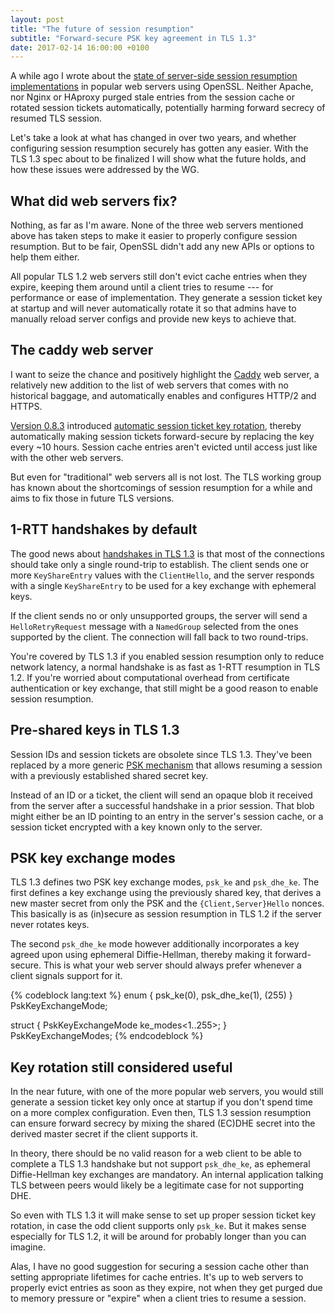 ```yaml
---
layout: post
title: "The future of session resumption"
subtitle: "Forward-secure PSK key agreement in TLS 1.3"
date: 2017-02-14 16:00:00 +0100
---
```


A while ago I wrote about the [state of server-side session resumption implementations](/blog/2014/11/the-sad-state-of-server-side-tls-session-resumption-implementations/) in popular web servers using OpenSSL. Neither Apache, nor Nginx or HAproxy purged stale entries from the session cache or rotated session tickets automatically, potentially harming forward secrecy of resumed TLS session.

Let's take a look at what has changed in over two years, and whether configuring session resumption securely has gotten any easier. With the TLS 1.3 spec about to be finalized I will show what the future holds, and how these issues were addressed by the WG.

## What did web servers fix?

Nothing, as far as I'm aware. None of the three web servers mentioned above has taken steps to make it easier to properly configure session resumption. But to be fair, OpenSSL didn't add any new APIs or options to help them either.

All popular TLS 1.2 web servers still don't evict cache entries when they expire, keeping them around until a client tries to resume --- for performance or ease of implementation. They generate a session ticket key at startup and will never automatically rotate it so that admins have to manually reload server configs and provide new keys to achieve that.

## The caddy web server

I want to seize the chance and positively highlight the [Caddy](https://caddyserver.com/) web server, a relatively new addition to the list of web servers that comes with no historical baggage, and automatically enables and configures HTTP/2 and HTTPS.

[Version 0.8.3](https://caddyserver.com/blog/caddy-0_8_3-released) introduced [automatic session ticket key rotation](https://github.com/wmark/caddy/commit/29235390dca843cb50a10bc104565cbeef981586), thereby automatically making session tickets forward-secure by replacing the key every ~10 hours. Session cache entries aren't evicted until access just like with the other web servers.

But even for "traditional" web servers all is not lost. The TLS working group has known about the shortcomings of session resumption for a while and aims to fix those in future TLS versions.

## 1-RTT handshakes by default

The good news about [handshakes in TLS 1.3](/blog/2015/11/more-privacy-less-latency-improved-handshakes-in-tls-13/) is that most of the connections should take only a single round-trip to establish. The client sends one or more `KeyShareEntry` values with the `ClientHello`, and the server responds with a single `KeyShareEntry` to be used for a key exchange with ephemeral keys.

If the client sends no or only unsupported groups, the server will send a `HelloRetryRequest` message with a `NamedGroup` selected from the ones supported by the client. The connection will fall back to two round-trips.

You're covered by TLS 1.3 if you enabled session resumption only to reduce network latency, a normal handshake is as fast as 1-RTT resumption in TLS 1.2. If you're worried about computational overhead from certificate authentication or key exchange, that still might be a good reason to enable session resumption.

## Pre-shared keys in TLS 1.3

Session IDs and session tickets are obsolete since TLS 1.3. They've been replaced by a more generic [PSK mechanism](https://tlswg.github.io/tls13-spec/#rfc.section.2.2) that allows resuming a session with a previously established shared secret key.

Instead of an ID or a ticket, the client will send an opaque blob it received from the server after a successful handshake in a prior session. That blob might either be an ID pointing to an entry in the server's session cache, or a session ticket encrypted with a key known only to the server.

## PSK key exchange modes

TLS 1.3 defines two PSK key exchange modes, `psk_ke` and `psk_dhe_ke`. The first defines a key exchange using the previously shared key, that derives a new master secret from only the PSK and the `{Client,Server}Hello` nonces. This basically is as (in)secure as session resumption in TLS 1.2 if the server never rotates keys.

The second `psk_dhe_ke` mode however additionally incorporates a key agreed upon using ephemeral Diffie-Hellman, thereby making it forward-secure. This is what your web server should always prefer whenever a client signals support for it.

{% codeblock lang:text %}
enum { psk_ke(0), psk_dhe_ke(1), (255) } PskKeyExchangeMode;

struct {
   PskKeyExchangeMode ke_modes<1..255>;
} PskKeyExchangeModes;
{% endcodeblock %}

## Key rotation still considered useful

In the near future, with one of the more popular web servers, you would still generate a session ticket key only once at startup if you don't spend time on a more complex configuration. Even then, TLS 1.3 session resumption can ensure forward secrecy by mixing the shared (EC)DHE secret into the derived master secret if the client supports it.

In theory, there should be no valid reason for a web client to be able to complete a TLS 1.3 handshake but not support `psk_dhe_ke`, as ephemeral Diffie-Hellman key exchanges are mandatory. An internal application talking TLS between peers would likely be a legitimate case for not supporting DHE.

So even with TLS 1.3 it will make sense to set up proper session ticket key rotation, in case the odd client supports only `psk_ke`. But it makes sense especially for TLS 1.2, it will be around for probably longer than you can imagine.

Alas, I have no good suggestion for securing a session cache other than setting appropriate lifetimes for cache entries. It's up to web servers to properly evict entries as soon as they expire, not when they get purged due to memory pressure or "expire" when a client tries to resume a session.
